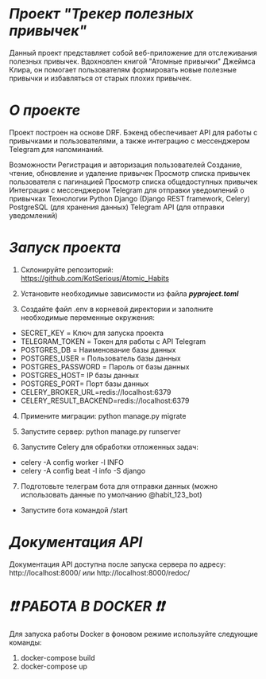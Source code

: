 # **_Проект "Трекер полезных привычек"_**

Данный проект представляет собой веб-приложение для отслеживания полезных привычек. Вдохновлен книгой "Атомные привычки" Джеймса Клира, он помогает пользователям формировать новые полезные привычки и избавляться от старых плохих привычек.

# **_О проекте_**

Проект построен на основе DRF. 
Бэкенд обеспечивает API для работы с привычками и пользователями, а также интеграцию с мессенджером Telegram для напоминаний.

Возможности
Регистрация и авторизация пользователей
Создание, чтение, обновление и удаление привычек
Просмотр списка привычек пользователя с пагинацией
Просмотр списка общедоступных привычек
Интеграция с мессенджером Telegram для отправки уведомлений о привычках
Технологии
Python
Django (Django REST framework, Celery)
PostgreSQL (для хранения данных)
Telegram API (для отправки уведомлений)

# **_Запуск проекта_**

1. Склонируйте репозиторий: https://github.com/KotSerious/Atomic_Habits


2. Установите необходимые зависимости из файла _**pyproject.toml**_


3. Создайте файл .env в корневой директории и заполните необходимые переменные окружения:

* SECRET_KEY = Ключ для запуска проекта
* TELEGRAM_TOKEN = Токен для работы с API Telegram
* POSTGRES_DB = Наименование базы данных
* POSTGRES_USER = Пользователь базы данных
* POSTGRES_PASSWORD = Пароль от базы данных
* POSTGRES_HOST= IP базы данных 
* POSTGRES_PORT= Порт базы данных 
* CELERY_BROKER_URL=redis://localhost:6379
* CELERY_RESULT_BACKEND=redis://localhost:6379

4. Примените миграции: python manage.py migrate


5. Запустите сервер: python manage.py runserver


6. Запустите Celery для обработки отложенных задач:

* celery -A config worker -l INFO
* celery -A config beat -l info -S django

7. Подготовьте телеграм бота для отправки данных (можно использовать данные по умолчанию @habit_123_bot)

* Запустите бота командой /start

# _**Документация API**_

Документация API доступна после запуска сервера по адресу: http://localhost:8000/ или http://localhost:8000/redoc/ 

# **_❗️❗️ РАБОТА В DOCKER ❗️❗️_**

Для запуска работы Docker в фоновом режиме используйте следующие команды:

1. docker-compose build
2. docker-compose up

